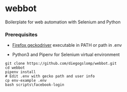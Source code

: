 # webbot

Boilerplate for web automation with Selenium and Python

### Prerequisites

- [Firefox geckodriver](https://github.com/mozilla/geckodriver/releases) executable in PATH or path in .env

- Python3 and Pipenv for Selenium virtual environment

```
git clone https://github.com/diegogslomp/webbot.git
cd webbot
pipenv install
# Edit .env with gecko path and user info
cp env-example .env
bash scripts\facebook-login
```
